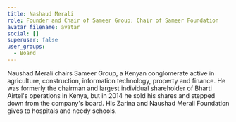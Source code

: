 ```yaml
---
title: Nashaud Merali
role: Founder and Chair of Sameer Group; Chair of Sameer Foundation
avatar_filename: avatar
social: []
superuser: false
user_groups:
  - Board
---
```

Naushad Merali chairs Sameer Group, a Kenyan conglomerate active in agriculture, construction, information technology, property and finance. He was formerly the chairman and largest individual shareholder of Bharti Airtel's operations in Kenya, but in 2014 he sold his shares and stepped down from the company's board. His Zarina and Naushad Merali Foundation gives to hospitals and needy schools.